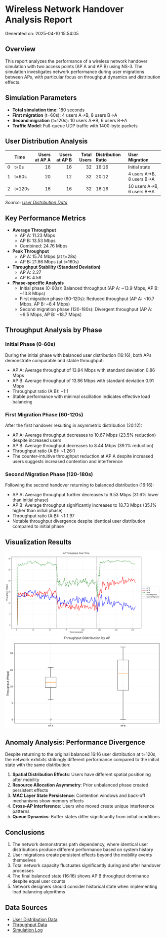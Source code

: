 # Wireless Network Handover Analysis Report
Generated on: 2025-04-10 15:54:05

## Overview
This report analyzes the performance of a wireless network handover simulation with two access points (AP A and AP B) using NS-3. The simulation investigates network performance during user migrations between APs, with particular focus on throughput dynamics and distribution effects.

## Simulation Parameters
- **Total simulation time**: 180 seconds
- **First migration** (t=60s): 4 users A→B, 8 users B→A
- **Second migration** (t=120s): 10 users A→B, 6 users B→A
- **Traffic Model**: Full-queue UDP traffic with 1400-byte packets

## User Distribution Analysis
|    | Time   | Users at AP A | Users at AP B | Total Users | Distribution Ratio | User Migration |
|---:|:-------|-------------:|-------------:|------------:|:-------------------|:---------------|
|  0 | t=0s   | 16 | 16 | 32 | 16:16 | Initial state |
|  1 | t=60s  | 20 | 12 | 32 | 20:12 | 4 users A→B, 8 users B→A |
|  2 | t=120s | 16 | 16 | 32 | 16:16 | 10 users A→B, 6 users B→A |

*Source: [User Distribution Data](a2/src/user_distribution.csv)*

## Key Performance Metrics
- **Average Throughput**
  - AP A: 11.23 Mbps
  - AP B: 13.53 Mbps
  - Combined: 24.76 Mbps
- **Peak Throughput**
  - AP A: 15.74 Mbps (at t=28s)
  - AP B: 21.86 Mbps (at t=160s)
- **Throughput Stability (Standard Deviation)**
  - AP A: 2.27
  - AP B: 4.58
- **Phase-specific Analysis**
  - Initial phase (0-60s): Balanced throughput (AP A: ~13.9 Mbps, AP B: ~13.8 Mbps)
  - First migration phase (60-120s): Reduced throughput (AP A: ~10.7 Mbps, AP B: ~8.4 Mbps)
  - Second migration phase (120-180s): Divergent throughput (AP A: ~9.5 Mbps, AP B: ~18.7 Mbps)

## Throughput Analysis by Phase

### Initial Phase (0-60s)
During the initial phase with balanced user distribution (16:16), both APs demonstrate comparable and stable throughput:
- AP A: Average throughput of 13.94 Mbps with standard deviation 0.86 Mbps
- AP B: Average throughput of 13.86 Mbps with standard deviation 0.91 Mbps
- Throughput ratio (A:B): ~1:1
- Stable performance with minimal oscillation indicates effective load balancing

### First Migration Phase (60-120s)
After the first handover resulting in asymmetric distribution (20:12):
- AP A: Average throughput decreases to 10.67 Mbps (23.5% reduction) despite increased users
- AP B: Average throughput decreases to 8.44 Mbps (39.1% reduction)
- Throughput ratio (A:B): ~1.26:1
- The counter-intuitive throughput reduction at AP A despite increased users suggests increased contention and interference

### Second Migration Phase (120-180s)
Following the second handover returning to balanced distribution (16:16):
- AP A: Average throughput further decreases to 9.53 Mbps (31.6% lower than initial phase)
- AP B: Average throughput significantly increases to 18.73 Mbps (35.1% higher than initial phase)
- Throughput ratio (A:B): ~1:1.97
- Notable throughput divergence despite identical user distribution compared to initial phase

## Visualization Results
![Combined Throughput](plots/throughput_combined.png)
![Throughput Distribution](plots/throughput_distribution.png)

## Anomaly Analysis: Performance Divergence
Despite returning to the original balanced 16:16 user distribution at t=120s, the network exhibits strikingly different performance compared to the initial state with the same distribution:
1. **Spatial Distribution Effects**: Users have different spatial positioning after mobility
2. **Resource Allocation Asymmetry**: Prior unbalanced phase created persistent effects
3. **MAC Layer State Persistence**: Contention windows and back-off mechanisms show memory effects
4. **Cross-AP Interference**: Users who moved create unique interference patterns
5. **Queue Dynamics**: Buffer states differ significantly from initial conditions

## Conclusions
1. The network demonstrates path dependency, where identical user distributions produce different performance based on system history
2. User migrations create persistent effects beyond the mobility events themselves
3. Total network capacity fluctuates significantly during and after handover processes
4. The final balanced state (16:16) shows AP B throughput dominance despite equal user counts
5. Network designers should consider historical state when implementing load balancing algorithms

## Data Sources
- [User Distribution Data](a2/src/user_distribution.csv)
- [Throughput Data](a2/src/throughput.csv)
- [Simulation Log](a2/src/wifi-execute.log)
